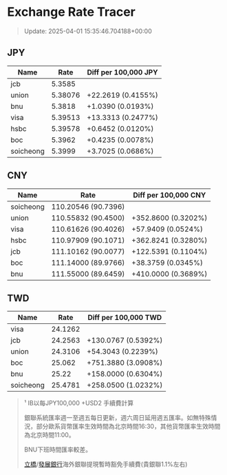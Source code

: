 # Exchange Rate Tracer

> Update: 2025-04-01 15:35:46.704188+00:00

## JPY

| Name      |    Rate | Diff per 100,000 JPY   |
|-----------|---------|------------------------|
| jcb       | 5.3585  |                        |
| union     | 5.38076 | +22.2619 (0.4155%)     |
| bnu       | 5.3818  | +1.0390 (0.0193%)      |
| visa      | 5.39513 | +13.3313 (0.2477%)     |
| hsbc      | 5.39578 | +0.6452 (0.0120%)      |
| boc       | 5.3962  | +0.4235 (0.0078%)      |
| soicheong | 5.3999  | +3.7025 (0.0686%)      |

## CNY

| Name      | Rate                | Diff per 100,000 CNY   |
|-----------|---------------------|------------------------|
| soicheong | 110.20546	(90.7396) |                        |
| union     | 110.55832	(90.4500) | +352.8600 (0.3202%)    |
| visa      | 110.61626	(90.4026) | +57.9409 (0.0524%)     |
| hsbc      | 110.97909	(90.1071) | +362.8241 (0.3280%)    |
| jcb       | 111.10162	(90.0077) | +122.5391 (0.1104%)    |
| boc       | 111.14000	(89.9766) | +38.3759 (0.0345%)     |
| bnu       | 111.55000	(89.6459) | +410.0000 (0.3689%)    |

## TWD

| Name      |    Rate | Diff per 100,000 TWD   |
|-----------|---------|------------------------|
| visa      | 24.1262 |                        |
| jcb       | 24.2563 | +130.0767 (0.5392%)    |
| union     | 24.3106 | +54.3043 (0.2239%)     |
| boc       | 25.062  | +751.3880 (3.0908%)    |
| bnu       | 25.22   | +158.0000 (0.6304%)    |
| soicheong | 25.4781 | +258.0500 (1.0232%)    |


> ¹ IB以每JPY100,000 +USD2 手續費計算
>
> 銀聯系統匯率週一至週五每日更新，週六周日延用週五匯率。如無特殊情況，部分歐系貨幣匯率生效時間為北京時間16:30，其他貨幣匯率生效時間為北京時間11:00。
>
> BNU下班時間匯率較差。
>
> [立橋](https://www.wlbank.com.mo/uploads/ueditor/file/20181211/1544536513900230.pdf)/[發展銀行](https://www.mdb.com.mo/Service_Charges_20230728.pdf)海外銀聯提現暫時豁免手續費(貴銀聯1.1%左右)

